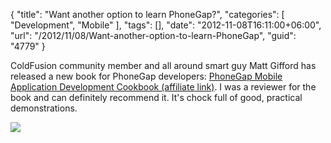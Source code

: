 {
	"title": "Want another option to learn PhoneGap?",
	"categories": [
		"Development",
		"Mobile"
	],
	"tags": [],
	"date": "2012-11-08T16:11:00+06:00",
	"url": "/2012/11/08/Want-another-option-to-learn-PhoneGap",
	"guid": "4779"
}

ColdFusion community member and all around smart guy Matt Gifford has released a new book for PhoneGap developers: <a href="http://www.amazon.com/gp/product/1849518580/ref=as_li_qf_sp_asin_il_tl?ie=UTF8&camp=1789&creative=9325&creativeASIN=1849518580&linkCode=as2&tag=raymondcamden-20">PhoneGap Mobile Application Development Cookbook (affiliate link)</a>. I was a reviewer for the book and can definitely recommend it. It's chock full of good, practical demonstrations.

<img src="http://www.raymondcamden.com/images/8581OS_PhoneGap Cookbook_cov.jpg" />